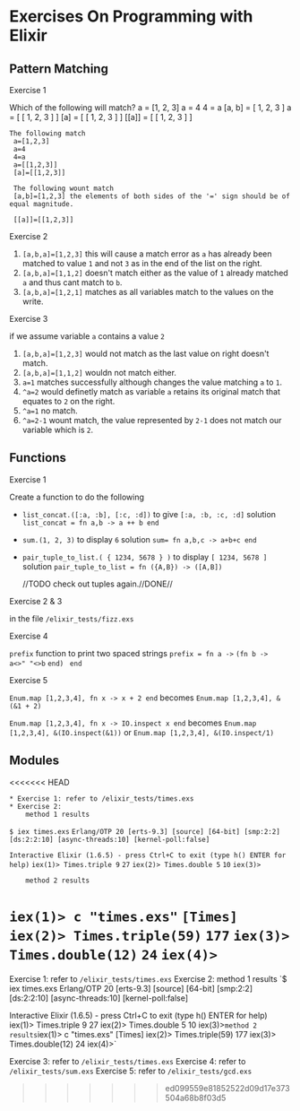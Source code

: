 
# Exercises On Programming with Elixir

## Pattern Matching

Exercise 1

   Which of the following will match?
    a = [1, 2, 3]
    a = 4
    4 = a
    [a, b] = [ 1, 2, 3 ]
    a = [ [ 1, 2, 3 ] ]
    [a] = [ [ 1, 2, 3 ] ]
    [[a]] = [ [ 1, 2, 3 ] ]

    The following match
     a=[1,2,3]
     a=4
     4=a
     a=[[1,2,3]]
     [a]=[[1,2,3]]

     The following wount match
     [a,b]=[1,2,3] the elements of both sides of the '=' sign should be of equal magnitude.

     [[a]]=[[1,2,3]]

Exercise 2

1. `[a,b,a]=[1,2,3]` this will cause a match error as `a` has already been matched to value `1` and not `3` as in the end of the list on the right.
2. `[a,b,a]=[1,1,2]` doesn't match either as the value of `1` already matched `a` and thus cant match to `b`.
3. `[a,b,a]=[1,2,1]` matches as all variables match to the values on the write.

Exercise 3

if we assume variable `a` contains a value `2`

1. `[a,b,a]=[1,2,3]` would not match as the last value on right doesn't match.
2. `[a,b,a]=[1,1,2]` wouldn not match either.
3. `a=1` matches successfully although changes the value matching `a` to `1`.
4. `^a=2` would definetly match as variable `a` retains its original match that equates to `2` on the right.
5. `^a=1` no match.
6. `^a=2-1` wount match, the value represented by `2-1` does not match our variable which is `2`.

## Functions

Exercise 1

Create a function to do the following

* `list_concat.([:a, :b], [:c, :d])` to give `[:a, :b, :c, :d]`
    solution
    `list_concat = fn a,b -> a ++ b end`

* `sum.(1, 2, 3)` to display `6`
    solution
    `sum= fn a,b,c -> a+b+c end`
* `pair_tuple_to_list.( { 1234, 5678 } )` to display `[ 1234, 5678 ]`
    solution
    `pair_tuple_to_list = fn ({A,B}) -> ([A,B])`
    	
    //TODO check out tuples again.//DONE//

Exercise 2 & 3

in the file `/elixir_tests/fizz.exs`

Exercise 4

`prefix` function to print two spaced strings 
`prefix = fn a ->`
    `(fn b ->   `
       ` a<>" "<>b `
    `end) `
`end`

Exercise 5

`Enum.map [1,2,3,4], fn x -> x + 2 end` becomes `Enum.map [1,2,3,4], &(&1 + 2)`

`Enum.map [1,2,3,4], fn x -> IO.inspect x end` becomes `Enum.map [1,2,3,4], &(IO.inspect(&1))` or `Enum.map [1,2,3,4], &(IO.inspect/1)`

## Modules
<<<<<<< HEAD

    * Exercise 1: refer to /elixir_tests/times.exs
    * Exercise 2:
        method 1 results
`$ iex times.exs`
`Erlang/OTP 20 [erts-9.3] [source] [64-bit] [smp:2:2][ds:2:2:10] [async-threads:10] [kernel-poll:false]`

`Interactive Elixir (1.6.5) - press Ctrl+C to exit (type h() ENTER for help)`
`iex(1)> Times.triple 9`
`27`
`iex(2)> Times.double 5`
`10`
`iex(3)>`

        method 2 results
`iex(1)> c "times.exs"`
`[Times]`
`iex(2)> Times.triple(59)`
`177`
`iex(3)> Times.double(12)`
`24`
`iex(4)>`
=======
Exercise 1: refer to `/elixir_tests/times.exs`
Exercise 2:
 method 1 results
        `$ iex times.exs
Erlang/OTP 20 [erts-9.3] [source] [64-bit] [smp:2:2] [ds:2:2:10] [async-threads:10] [kernel-poll:false]

Interactive Elixir (1.6.5) - press Ctrl+C to exit (type h() ENTER for help)
iex(1)> Times.triple 9
27
iex(2)> Times.double 5
10
iex(3)>`
method 2 results
        `iex(1)> c "times.exs"
[Times]
iex(2)> Times.triple(59)
177
iex(3)> Times.double(12)
24
iex(4)>`

Exercise 3: refer to `/elixir_tests/times.exs`
Exercise 4: refer to `/elixir_tests/sum.exs`
Exercise 5: refer to `/elixir_tests/gcd.exs`
>>>>>>> ed099559e81852522d09d17e373504a68b8f03d5
